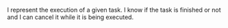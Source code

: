 I represent the execution of a given task. I know if the task is finished or not and I can cancel it while it is being executed.